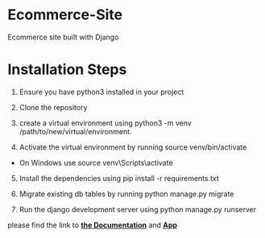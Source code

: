 # Ecommerce-Site
Ecommerce site built with Django


# Installation Steps

1. Ensure you have python3 installed in your project

2. Clone the repository

3. create a virtual environment using python3 -m venv /path/to/new/virtual/environment.

4. Activate the virtual environment by running source venv/bin/activate

- On Windows use source venv\Scripts\activate

5. Install the dependencies using pip install -r requirements.txt

6. Migrate existing db tables by running python manage.py migrate

7. Run the django development server using python manage.py runserver

please find the link to **[the Documentation](https://jumiaapiclone.herokuapp.com/redoc/)** and **[App](https://jumiaapiclone.herokuapp.com)**
